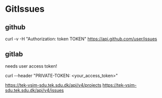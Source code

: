 # GitIssues

## github

curl -v -H "Authorization: token TOKEN" https://api.github.com/user/issues

## gitlab

needs user access token!

curl --header "PRIVATE-TOKEN: <your_access_token>" 

https://tek-vsim-sdu.tek.sdu.dk/api/v4/projects
https://tek-vsim-sdu.tek.sdu.dk/api/v4/issues
